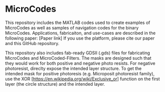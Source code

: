 # MicroCodes
This repository includes the MATLAB codes used to create examples of MicroCodes as well as samples of navigation codes for the binary MicroCodes. Applications, fabricaiton, and use-cases are described in the following paper: [Paper link]
If you use the platform, please cite our paper and this GitHub repository.

This repository also includes fab-ready GDSII (.gds) files for fabricating MicroCodes and MicroCoded-Filters. The masks are designed such that they would work for both positive and negative photo resists. For negative photoresist, direclty expose the intended layer structure. To get the intended mask for positive photoresis (e.g. Microposit photoresist family), use the XOR [https://en.wikipedia.org/wiki/Exclusive_or] function on the first layer (the circle structure) and the intended layer.
